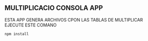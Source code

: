 ## MULTIPLICACIO CONSOLA APP
ESTA APP GENERA ARCHIVOS CPON LAS TABLAS DE MULTIPLICAR
EJECUTE ESTE COMANO

```
npm install
```